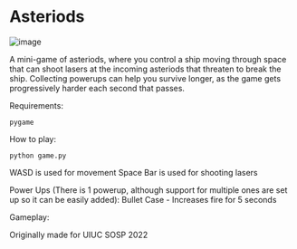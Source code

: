 # Asteriods

![image](https://user-images.githubusercontent.com/33736335/178005446-76b93938-99a7-4fe4-9d6f-1fa59f1f04b4.png)


A mini-game of asteriods, where you control a ship moving through space that can shoot lasers at the incoming asteriods that threaten to break the ship. Collecting powerups can help you survive longer, as the game gets progressively harder each second that passes.

Requirements:
```
pygame
```

How to play:

```
python game.py
```

WASD is used for movement
Space Bar is used for shooting lasers

Power Ups (There is 1 powerup, although support for multiple ones are set up so it can be easily added):
Bullet Case - Increases fire for 5 seconds

Gameplay:



Originally made for UIUC SOSP 2022
